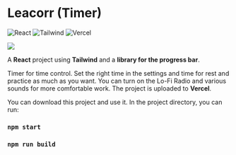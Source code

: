 # Leacorr (Timer) 

![React](https://img.shields.io/badge/React-20232A?style=for-the-badge&logo=react&logoColor=61DAFB)
![Tailwind](https://img.shields.io/badge/Tailwind_CSS-38B2AC?style=for-the-badge&logo=tailwind-css&logoColor=white)
![Vercel](https://img.shields.io/badge/Vercel-000000?style=for-the-badge&logo=vercel&logoColor=white)

<img src='public/Leacorr.gif'>

A **React** project using **Tailwind** and a **library for the progress bar**.

Timer for time control. Set the right time in the settings and time for rest and practice as much as you want.
You can turn on the Lo-Fi Radio and various sounds for more comfortable work. The project is uploaded to 
**Vercel**.

You can download this project and use it. In the project directory, you can run:

### `npm start`
### `npm run build`
